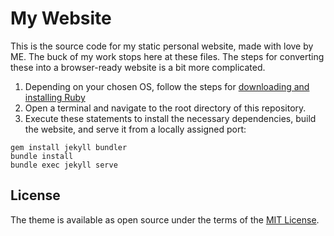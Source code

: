 # My Website

This is the source code for my static personal website, made with love by ME. The buck of my work stops here at these files. The steps for converting these into a browser-ready website is a bit more complicated.

1. Depending on your chosen OS, follow the steps for [downloading and installing Ruby](https://www.ruby-lang.org/en/documentation/installation/)
2. Open a terminal and navigate to the root directory of this repository.
3. Execute these statements to install the necessary dependencies, build the website, and serve it from a locally assigned port:
```
gem install jekyll bundler
bundle install
bundle exec jekyll serve
```
## License

The theme is available as open source under the terms of the [MIT License](https://opensource.org/licenses/MIT).
